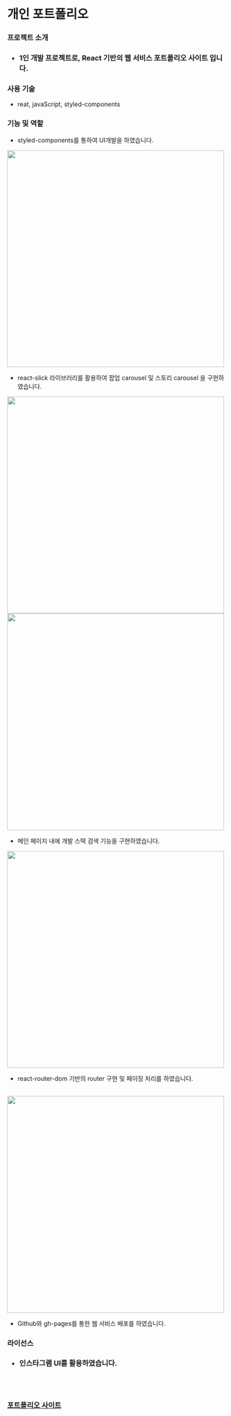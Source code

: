 # 개인 포트폴리오 

<h3>프로젝트 소개<h3/>

* 1인 개발 프로젝트로, React 기반의 웹 서비스 포트폴리오 사이트 입니다.

<h3>사용 기술</h3>

* reat, javaScript, styled-components 

<h3>기능 및 역할</h3>

* styled-components를 통하여 UI개발을 하였습니다.

<img src= "https://user-images.githubusercontent.com/86754632/181213693-a27f5ce1-2c1e-42b3-a13e-c7ea05d90cfa.png" width=500 heigh=500 />

<br/>

* react-slick 라이브러리를 활용하여 팝업 carousel 및 스토리 carousel 을 구현하였습니다.

<img src= "https://user-images.githubusercontent.com/86754632/181215908-d0311048-c31c-4c98-aabf-c693f2d5cf22.png" width=500 heigh=500 />
<img src= "https://user-images.githubusercontent.com/86754632/181215680-bd1123a9-6b2f-4274-912d-b8dcb271c09b.png" width=500 heigh=500 />

<br/>

* 메인 페이지 내에 개발 스택 검색 기능을 구현하였습니다.

<img src= "https://user-images.githubusercontent.com/86754632/181215312-1faf6043-b186-446f-9221-66afd2ecf76d.png" width=500 heigh=500 />

<br/>

* react-router-dom 기반의 router 구현 및 페이징 처리를 하였습니다.

<br/>

<img src= "https://user-images.githubusercontent.com/86754632/181214693-a2d645e3-dc4b-4a5e-85dd-ebc766ad1f93.png" width=500 heigh=500 />

* Github와 gh-pages를 통한 웹 서비스 배포를 하였습니다.


<h3>라이선스<h3/>

* 인스타그램 UI를 활용하였습니다.

</br>
</br>

[포트폴리오 사이트](https://yejz0715.github.io/portfolio/)

